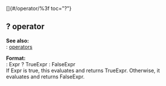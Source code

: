 []{#/operator/%3f toc="?"}    
## ? operator    
**See also:**    
:   [operators](/ref/operator.md)    
<!-- -->    
**Format:**    
:   Expr ? TrueExpr : FalseExpr    
If Expr is true, this evaluates and returns TrueExpr. Otherwise, it    
evaluates and returns FalseExpr.  
